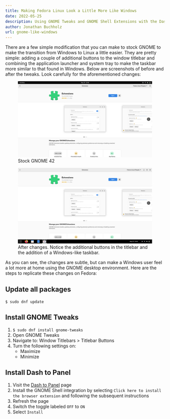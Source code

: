 ```yaml
---
title: Making Fedora Linux Look a Little More Like Windows
date: 2022-05-25
description: Using GNOME Tweaks and GNOME Shell Extensions with the Dash to Panel plugin
author: Jonathan Buchholz
url: gnome-like-windows
---
```


There are a few simple modification that you can make to stock GNOME to make the
transition from Windows to Linux a little easier. They are pretty simple: adding
a couple of additional buttons to the window titlebar and combining the
application launcher and system tray to make the taskbar more similar to that
found in Windows. Below are screenshots of before and after the tweaks. Look
carefully for the aforementioned changes:

<figure>
   <img alt="Before Dash to Panel" src="/images/2022-05-25-before.png">
   <figcaption>Stock GNOME 42</figcaption>
</figure>

<figure>
   <img alt="After Dash to Panel" src="/images/2022-05-25-after.png">
   <figcaption>After changes. Notice the additional buttons in the titlebar and
   the addition of a Windows-like taskbar.</figcaption>
</figure>

As you can see, the changes are subtle, but can make a Windows user feel a lot
more at home using the GNOME desktop environment. Here are the steps to
replicate these changes on Fedora:

## Update all packages

`$ sudo dnf update`

## Install GNOME Tweaks

1. `$ sudo dnf install gnome-tweaks`
2. Open GNOME Tweaks
3. Navigate to: Window Titlebars > Titlebar Buttons
4. Turn the following settings on:
    - Maximize
    - Minimize

## Install Dash to Panel

1. Visit the [Dash to Panel](https://extensions.gnome.org/extension/1160/dash-to-panel/) page
2. Install the GNOME Shell integration by selecting `Click here to install the
   browser extension` and following the subsequent instructions
3. Refresh the page
4. Switch the toggle labeled `OFF` to `ON`
5. Select `Install`

